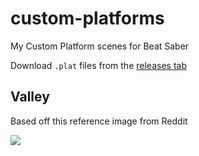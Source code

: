 # custom-platforms

My Custom Platform scenes for Beat Saber

Download `.plat` files from the [releases tab](https://github.com/TheNewJavaman/beatsaber-custom-platforms/releases)

## Valley

Based off this reference image from Reddit

![](https://i.redd.it/4a6kxjgdozz51.jpg)
